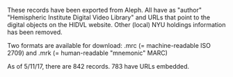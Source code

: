 These records have been exported from Aleph. All have as "author" "Hemispheric Institute Digital Video Library" and URLs that point to the digital objects on the HIDVL website. Other (local) NYU holdings information has been removed. 

Two formats are available for download: .mrc (= machine-readable ISO 2709) and .mrk (= human-readable "mnemonic" MARC)

As of 5/11/17, there are 842 records. 783 have URLs embedded.
